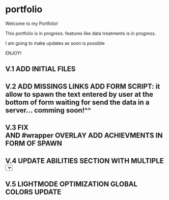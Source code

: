 # portfolio
Welcome to my Portfolio!

This portfolio is in progress.
features like data treatments is in progress.

I am going to make updates as soon is possible

ENJOY!

V.1
ADD INITIAL FILES
-----------------------------------------------
V.2 
ADD MISSINGS LINKS
ADD FORM SCRIPT: it allow to spawn the text entered by user at the bottom of form
waiting for send the data in a server... comming soon!^^
-----------------------------------------------
V.3
FIX <aside> AND #wrapper OVERLAY
ADD ACHIEVMENTS IN FORM OF SPAWN <div>
-----------------------------------------------
V.4
UPDATE ABILITIES SECTION WITH MULTIPLE <select>
-----------------------------------------------
V.5
LIGHTMODE OPTIMIZATION
GLOBAL COLORS UPDATE
-----------------------------------------------
